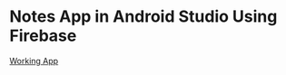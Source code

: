 # Notes App in Android Studio Using Firebase

[Working App](https://github.com/BottomsNode/MyNotesApp/blob/main/MyNotes.apk)

